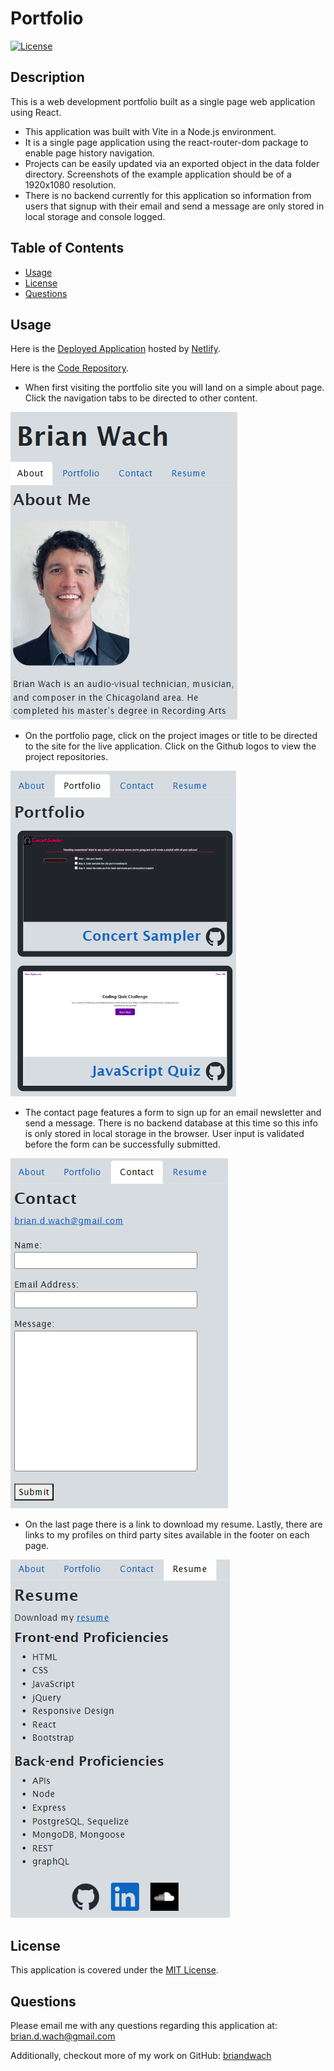 # Portfolio

[![License](https://img.shields.io/badge/License-MIT-blue.svg)](http://choosealicense.com/licenses/mit/)


## Description

This is a web development portfolio built as a single page web application using React.  

- This application was built with Vite in a Node.js environment.  
- It is a single page application using the react-router-dom package to enable page history navigation.
- Projects can be easily updated via an exported object in the data folder directory.  Screenshots of the example application should be of a 1920x1080 resolution.
- There is no backend currently for this application so information from users that signup with their email and send a message are only stored in local storage and console logged.


## Table of Contents

- [Usage](#usage)
- [License](#license)
- [Questions](#questions)


## Usage

Here is the [Deployed Application](https://briandwachportfolio.netlify.app/) hosted by [Netlify](https://www.netlify.com/).

Here is the [Code Repository](https://github.com/briandwach/portfolio-react).

- When first visiting the portfolio site you will land on a simple about page.  Click the navigation tabs to be directed to other content.

![About Page](./screenshots/about.png)  

- On the portfolio page, click on the project images or title to be directed to the site for the live application. Click on the Github logos to view the project repositories.

![Portfolio Page](./screenshots/projects.png)  

- The contact page features a form to sign up for an email newsletter and send a message.  There is no backend database at this time so this info is only stored in local storage in the browser. User input is validated before the form can be successfully submitted.

![Contact Page](./screenshots/contact.png)  

- On the last page there is a link to download my resume.  Lastly, there are links to my profiles on third party sites available in the footer on each page.

![Resume Page](./screenshots/resume.png)  


## License
This application is covered under the [MIT License](http://choosealicense.com/licenses/mit/).

## Questions
Please email me with any questions regarding this application at: brian.d.wach@gmail.com

Additionally, checkout more of my work on GitHub: [briandwach](https://github.com/briandwach)